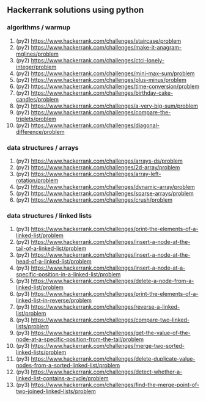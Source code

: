 ## Hackerrank solutions using python

### algorithms / warmup
1. (py2) https://www.hackerrank.com/challenges/staircase/problem
2. (py2) https://www.hackerrank.com/challenges/make-it-anagram-mglines/problem
3. (py2) https://www.hackerrank.com/challenges/ctci-lonely-integer/problem
4. (py2) https://www.hackerrank.com/challenges/mini-max-sum/problem
5. (py2) https://www.hackerrank.com/challenges/plus-minus/problem
6. (py2) https://www.hackerrank.com/challenges/time-conversion/problem
7. (py2) https://www.hackerrank.com/challenges/birthday-cake-candles/problem
8. (py2) https://www.hackerrank.com/challenges/a-very-big-sum/problem
9. (py2) https://www.hackerrank.com/challenges/compare-the-triplets/problem
10. (py2) https://www.hackerrank.com/challenges/diagonal-difference/problem

### data structures / arrays
1. (py2) https://www.hackerrank.com/challenges/arrays-ds/problem
2. (py2) https://www.hackerrank.com/challenges/2d-array/problem
3. (py2) https://www.hackerrank.com/challenges/array-left-rotation/problem
4. (py2) https://www.hackerrank.com/challenges/dynamic-array/problem
5. (py2) https://www.hackerrank.com/challenges/sparse-arrays/problem
6. (py2) https://www.hackerrank.com/challenges/crush/problem


### data structures / linked lists
1. (py3) https://www.hackerrank.com/challenges/print-the-elements-of-a-linked-list/problem
2. (py2) https://www.hackerrank.com/challenges/insert-a-node-at-the-tail-of-a-linked-list/problem
3. (py2) https://www.hackerrank.com/challenges/insert-a-node-at-the-head-of-a-linked-list/problem
4. (py3) https://www.hackerrank.com/challenges/insert-a-node-at-a-specific-position-in-a-linked-list/problem
5. (py3) https://www.hackerrank.com/challenges/delete-a-node-from-a-linked-list/problem
6. (py3) https://www.hackerrank.com/challenges/print-the-elements-of-a-linked-list-in-reverse/problem
7. (py3) https://www.hackerrank.com/challenges/reverse-a-linked-list/problem
8. (py3) https://www.hackerrank.com/challenges/compare-two-linked-lists/problem
9. (py3) https://www.hackerrank.com/challenges/get-the-value-of-the-node-at-a-specific-position-from-the-tail/problem
10. (py3) https://www.hackerrank.com/challenges/merge-two-sorted-linked-lists/problem
11. (py3) https://www.hackerrank.com/challenges/delete-duplicate-value-nodes-from-a-sorted-linked-list/problem
12. (py3) https://www.hackerrank.com/challenges/detect-whether-a-linked-list-contains-a-cycle/problem
13. (py3) https://www.hackerrank.com/challenges/find-the-merge-point-of-two-joined-linked-lists/problem
